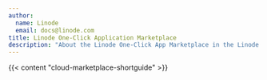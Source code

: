 ```yaml
---
author:
  name: Linode
  email: docs@linode.com
title: Linode One-Click Application Marketplace
description: "About the Linode One-Click App Marketplace in the Linode Cloud Manager."
---
```


{{< content "cloud-marketplace-shortguide" >}}
